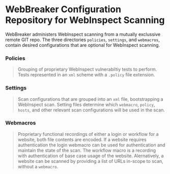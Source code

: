 # WebBreaker Configuration Repository for WebInspect Scanning
WebBreaker administers WebInspect scanning from a mutually exclussive remote GIT repo.  The three directories `policies`, `settings`, and `webmacros`, contain desired configurations that are optional for WebInspect scanning.

### Policies
> Grouping of proprietary WebInspect vulnerabiltiy tests to perform.  Tests represented in an `xml` scheme with a `.policy` file extension.

### Settings
> Scan configurations that are grouped into an `xml` file, bootstrapping a WebInspect scan.  Setting files determine which `webmacro`, `policy`, `hosts`, and other relevant scan configurations will be used in the scan.

### Webmacros
> Proprietary functional recordings of either a login or workflow for a website, both file contents are encoded.  If a website requires authentication the login webmacro can be used for authentication and maintain the state of the scan.  The workflow macro is a recording with authentication of base case usage of the website.  Alernatively, a website can be scanned by providing a list of URLs in-scope to scan, without a `webmacro`.

